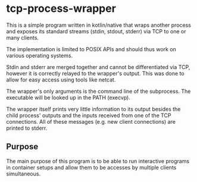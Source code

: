 tcp-process-wrapper
===================

This is a simple program written in kotlin/native that wraps another process and exposes its standard streams
(stdin, stdout, stderr) via TCP to one or many clients.

The implementation is limited to POSIX APIs and should thus work on various operating systems.

Stdin and stderr are merged together and cannot be differentiated via TCP, however it is correctly relayed
to the wrapper's output. This was done to allow for easy access using tools like netcat.

The wrapper's only arguments is the command line of the subprocess. The executable will be looked up in the PATH
(execvp).

The wrapper itself prints very little information to its output besides the child process' outputs and the inputs
received from one of the TCP connections. All of these messages (e.g. new client connections) are printed to stderr.

Purpose
-------

The main purpose of this program is to be able to run interactive programs in container setups and allow them to be
accesses by multiple clients simultaneous.

